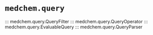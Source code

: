 # `medchem.query`

::: medchem.query.QueryFilter
::: medchem.query.QueryOperator
::: medchem.query.EvaluableQuery
::: medchem.query.QueryParser
